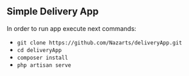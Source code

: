 ## Simple Delivery App
In order to run app execute next commands:
- ``git clone https://github.com/Nazarts/deliveryApp.git``
- ``cd deliveryApp``
- ``composer install``
- ``php artisan serve``

